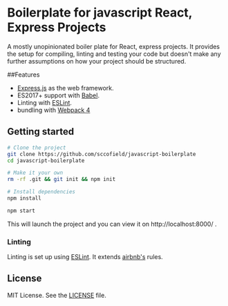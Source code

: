 # Boilerplate for javascript React, Express Projects
A mostly unopinionated boiler plate for React, express projects. It provides the setup for compiling, linting and testing your code but doesn't make any further assumptions on how your project should be structured.

##Features
- [Express.js](https://expressjs.com/) as the web framework.
- ES2017+ support with [Babel](https://babeljs.io/).
- Linting with [ESLint](http://eslint.org/).
- bundling with [Webpack 4](https://webpack.js.org/)

## Getting started

```sh
# Clone the project
git clone https://github.com/sccofield/javascript-boilerplate
cd javascript-boilerplate

# Make it your own
rm -rf .git && git init && npm init

# Install dependencies
npm install

```

```sh
npm start
```

This will launch the project and you can view it on http://localhost:8000/ .


### Linting

Linting is set up using [ESLint](http://eslint.org/). It extends [airbnb's](https://www.npmjs.com/package/eslint-config-airbnb) rules.


## License
MIT License. See the [LICENSE](LICENSE) file.
